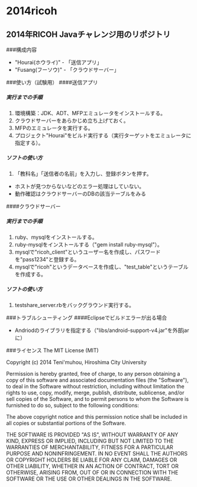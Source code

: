 2014ricoh
=========

2014年RICOH Javaチャレンジ用のリポジトリ
---------

###構成内容
 * "Hourai(ホウライ)" - 「送信アプリ」
 * "Fusang(フーソウ)" - 「クラウドサーバー」
 
###使い方（試験用）
####送信アプリ
##### 実行までの手順
 1. 環境構築：JDK、ADT、MFPエミュレータをインストールする。
 2. クラウドサーバーをあらかじめ立ち上げておく。
 3. MFPのエミュレータを実行する。
 4. プロジェクト"Hourai"をビルド実行する（実行ターゲットをエミュレータに指定する）。
##### ソフトの使い方
 1. 「教科名」「送信者の名前」を入力し、登録ボタンを押す。
 * ホストが見つからないなどのエラー処理はしていない。
 * 動作確認はクラウドサーバーのDBの該当テーブルをみる

####クラウドサーバー
##### 実行までの手順
 1. ruby、mysqlをインストールする。
 2. ruby-mysqlをインストールする（"gem install ruby-mysql"）。
 2. mysqlで"ricoh_client"というユーザー名を作成し、パスワードを"pass1234"と登録する。
 3. mysqlで"ricoh"というデータベースを作成し、"test_table"というテーブルを作成する。
##### ソフトの使い方
 1. testshare_server.rbをバックグラウンド実行する。

###トラブルシューティング
####Eclipseでビルドエラーが出る場合
 * Andriodのライブラリを指定する（"libs/android-support-v4.jar"を外部jarに）

###ライセンス
The MIT License (MIT)

Copyright (c) 2014 Teni'muhou, Hiroshima City University

Permission is hereby granted, free of charge, to any person obtaining a copy of
this software and associated documentation files (the "Software"), to deal in
the Software without restriction, including without limitation the rights to
use, copy, modify, merge, publish, distribute, sublicense, and/or sell copies of
the Software, and to permit persons to whom the Software is furnished to do so,
subject to the following conditions:

The above copyright notice and this permission notice shall be included in all
copies or substantial portions of the Software.

THE SOFTWARE IS PROVIDED "AS IS", WITHOUT WARRANTY OF ANY KIND, EXPRESS OR
IMPLIED, INCLUDING BUT NOT LIMITED TO THE WARRANTIES OF MERCHANTABILITY, FITNESS
FOR A PARTICULAR PURPOSE AND NONINFRINGEMENT. IN NO EVENT SHALL THE AUTHORS OR
COPYRIGHT HOLDERS BE LIABLE FOR ANY CLAIM, DAMAGES OR OTHER LIABILITY, WHETHER
IN AN ACTION OF CONTRACT, TORT OR OTHERWISE, ARISING FROM, OUT OF OR IN
CONNECTION WITH THE SOFTWARE OR THE USE OR OTHER DEALINGS IN THE SOFTWARE.
